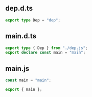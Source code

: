 ## dep.d.ts

```ts
export type Dep = "dep";

```
## main.d.ts

```ts
export type { Dep } from "./dep.js";
export declare const main = "main";

```
## main.js

```js
const main = "main";

export { main };

```